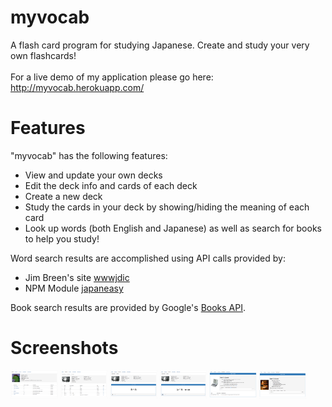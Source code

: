 # myvocab
A flash card program for studying Japanese. Create and study your very own flashcards! <br><br>
For a live demo of my application please go here: http://myvocab.herokuapp.com/

# Features
"myvocab" has the following features:
<ul>
<li>View and update your own decks</li>
<li>Edit the deck info and cards of each deck</li>
<li>Create a new deck</li>
<li>Study the cards in your deck by showing/hiding the meaning of each card</li>
<li>Look up words (both English and Japanese) as well as search for books to help you study!</li>
</ul>

Word search results are accomplished using API calls provided by:
<ul>
<li>Jim Breen's site <a href='http://gengo.com/wwwjdic/wwwjdicinf.html#backdoor_tag'>wwwjdic</a></li>
<li>NPM Module <a href='https://www.npmjs.com/package/japaneasy'>japaneasy</a></li>
</ul>

Book search results are provided by Google's <a href='https://developers.google.com/books/'>Books API</a>.

# Screenshots
<img src="https://github.com/kaijuking/myvocab/blob/master/public/images/rsz_home1.png" width="15%"></img>
<img src="https://github.com/kaijuking/myvocab/blob/master/public/images/rsz_home2.png" width="15%"></img>
<img src="https://github.com/kaijuking/myvocab/blob/master/public/images/rsz_home3.png" width="15%"></img>
<img src="https://github.com/kaijuking/myvocab/blob/master/public/images/rsz_home4.png" width="15%"></img>
<img src="https://github.com/kaijuking/myvocab/blob/master/public/images/rsz_home5.png" width="15%"></img>
<img src="https://github.com/kaijuking/myvocab/blob/master/public/images/home6.png" width="15%"></img>

